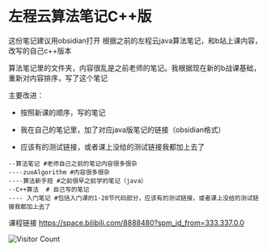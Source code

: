 # 左程云算法笔记C++版

这份笔记建议用obsidian打开
根据之前的左程云java算法笔记，和b站上课内容，改写的自己c++版本

算法笔记里的文件夹，内容很乱是之前老师的笔记。我根据现在新的b战课基础，重新对内容排序，写了这个笔记

主要改进：

- 按照新课的顺序，写的笔记

- 我在自己的笔记里，加了对应java版笔记的链接（obsidian格式）

- 应该有的测试链接，或者课上没给的测试链接我都加上去了

``` 
--算法笔记 #老师自己之前的笔记内容很多很杂
----zuoAlgorithm #内容很多很杂
----算法新手班 #之前很早之前学的笔记（java）
--C++算法  # 自己写的笔记
---- 入门笔记 #包括入门课的1-20节代码部分，应该有的测试链接，或者课上没给的测试链接我都加上去了
```



课程链接 https://space.bilibili.com/8888480?spm_id_from=333.337.0.0

![Visitor Count](https://profile-counter.glitch.me/zuoAlgorithm/count.svg)
